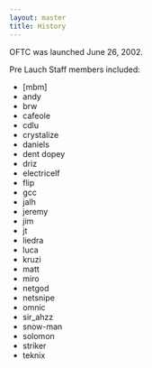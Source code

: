```yaml
---
layout: master
title: History
---
```

OFTC was launched June 26, 2002.

Pre Lauch Staff members included:

 * [mbm]
 * andy
 * brw
 * cafeole
 * cdlu
 * crystalize
 * daniels
 * dent dopey
 * driz
 * electricelf
 * flip
 * gcc
 * jalh
 * jeremy
 * jim
 * jt
 * liedra
 * luca
 * kruzi
 * matt
 * miro
 * netgod
 * netsnipe
 * omnic
 * sir_ahzz
 * snow-man
 * solomon
 * striker
 * teknix
